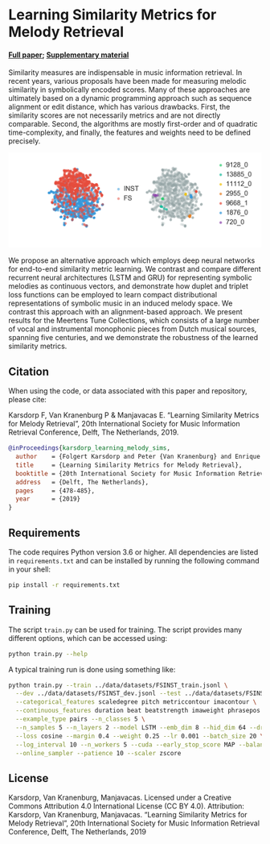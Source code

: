 # Learning Similarity Metrics for Melody Retrieval

#### [Full paper](http://archives.ismir.net/ismir2019/paper/000057.pdf); [Supplementary material](https://github.com/fbkarsdorp/melodic-similarity/blob/master/Karsdorp_ISMIR2019_SI.pdf)


Similarity measures are indispensable in music information retrieval. In recent years,
various proposals have been made for measuring melodic similarity in symbolically encoded
scores. Many of these approaches are ultimately based on a dynamic programming approach
such as sequence alignment or edit distance, which has various drawbacks. First, the
similarity scores are not necessarily metrics and are not directly comparable. Second, the
algorithms are mostly first-order and of quadratic time-complexity, and finally, the
features and weights need to be defined precisely. 

![](melody-space.png)

We propose an alternative approach
which employs deep neural networks for end-to-end similarity metric learning. We contrast
and compare different recurrent neural architectures (LSTM and GRU) for representing
symbolic melodies as continuous vectors, and demonstrate how duplet and triplet loss
functions can be employed to learn compact distributional representations of symbolic
music in an induced melody space. We contrast this approach with an alignment-based
approach. We present results for the Meertens Tune Collections, which consists of a large
number of vocal and instrumental monophonic pieces from Dutch musical sources, spanning
five centuries, and we demonstrate the robustness of the learned similarity metrics.

## Citation

When using the code, or data associated with this paper and repository, please cite:

Karsdorp F, Van Kranenburg P & Manjavacas E. “Learning Similarity Metrics for Melody
Retrieval”, 20th International Society for Music Information Retrieval Conference, Delft,
The Netherlands, 2019. 

``` bibtex
@inProceedings{karsdorp_learning_melody_sims,
  author    = {Folgert Karsdorp and Peter {Van Kranenburg} and Enrique Manjavacas},
  title     = {Learning Similarity Metrics for Melody Retrieval},
  booktitle = {20th International Society for Music Information Retrieval Conference},
  address   = {Delft, The Netherlands},
  pages     = {478-485},
  year      = {2019}
}
```

## Requirements

The code requires Python version 3.6 or higher. All dependencies are listed in
`requirements.txt` and can be installed by running the following command in your shell:

``` bash
pip install -r requirements.txt
```

## Training

The script `train.py` can be used for training. The script provides many different
options, which can be accessed using:

``` bash
python train.py --help
```

A typical training run is done using something like:

``` bash
python train.py --train ../data/datasets/FSINST_train.jsonl \
  --dev ../data/datasets/FSINST_dev.jsonl --test ../data/datasets/FSINST_test.jsonl \
  --categorical_features scaledegree pitch metriccontour imacontour \
  --continuous_features duration beat beatstrength imaweight phrasepos \
  --example_type pairs --n_classes 5 \
  --n_samples 5 --n_layers 2 --model LSTM --emb_dim 8 --hid_dim 64 --dropout 0.5 \
  --loss cosine --margin 0.4 --weight 0.25 --lr 0.001 --batch_size 20 \
  --log_interval 10 --n_workers 5 --cuda --early_stop_score MAP --balanced_batch_sampler \
  --online_sampler --patience 10 --scaler zscore 
```

## License

Karsdorp, Van Kranenburg, Manjavacas.  Licensed under a Creative Commons Attribution 4.0
International License (CC BY 4.0). Attribution: Karsdorp, Van Kranenburg,
Manjavacas. “Learning Similarity Metrics for Melody Retrieval”, 20th International Society
for Music Information Retrieval Conference, Delft, The Netherlands, 2019
